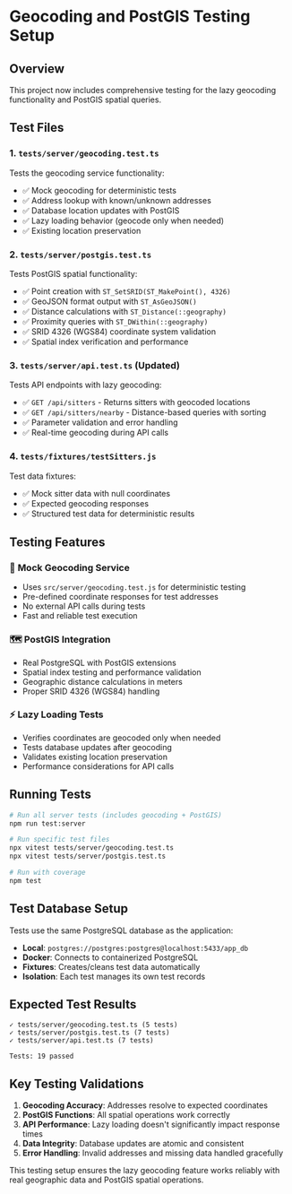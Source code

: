 # Geocoding and PostGIS Testing Setup

## Overview

This project now includes comprehensive testing for the lazy geocoding functionality and PostGIS spatial queries.

## Test Files

### 1. `tests/server/geocoding.test.ts`
Tests the geocoding service functionality:
- ✅ Mock geocoding for deterministic tests
- ✅ Address lookup with known/unknown addresses  
- ✅ Database location updates with PostGIS
- ✅ Lazy loading behavior (geocode only when needed)
- ✅ Existing location preservation

### 2. `tests/server/postgis.test.ts`
Tests PostGIS spatial functionality:
- ✅ Point creation with `ST_SetSRID(ST_MakePoint(), 4326)`
- ✅ GeoJSON format output with `ST_AsGeoJSON()`
- ✅ Distance calculations with `ST_Distance(::geography)`
- ✅ Proximity queries with `ST_DWithin(::geography)`
- ✅ SRID 4326 (WGS84) coordinate system validation
- ✅ Spatial index verification and performance

### 3. `tests/server/api.test.ts` (Updated)
Tests API endpoints with lazy geocoding:
- ✅ `GET /api/sitters` - Returns sitters with geocoded locations
- ✅ `GET /api/sitters/nearby` - Distance-based queries with sorting
- ✅ Parameter validation and error handling
- ✅ Real-time geocoding during API calls

### 4. `tests/fixtures/testSitters.js`
Test data fixtures:
- ✅ Mock sitter data with null coordinates
- ✅ Expected geocoding responses
- ✅ Structured test data for deterministic results

## Testing Features

### 🔧 **Mock Geocoding Service**
- Uses `src/server/geocoding.test.js` for deterministic testing
- Pre-defined coordinate responses for test addresses
- No external API calls during tests
- Fast and reliable test execution

### 🗺️ **PostGIS Integration**
- Real PostgreSQL with PostGIS extensions
- Spatial index testing and performance validation
- Geographic distance calculations in meters
- Proper SRID 4326 (WGS84) handling

### ⚡ **Lazy Loading Tests**
- Verifies coordinates are geocoded only when needed
- Tests database updates after geocoding
- Validates existing location preservation
- Performance considerations for API calls

## Running Tests

```bash
# Run all server tests (includes geocoding + PostGIS)
npm run test:server

# Run specific test files
npx vitest tests/server/geocoding.test.ts
npx vitest tests/server/postgis.test.ts

# Run with coverage
npm test
```

## Test Database Setup

Tests use the same PostgreSQL database as the application:
- **Local**: `postgres://postgres:postgres@localhost:5433/app_db`
- **Docker**: Connects to containerized PostgreSQL
- **Fixtures**: Creates/cleans test data automatically
- **Isolation**: Each test manages its own test records

## Expected Test Results

```
✓ tests/server/geocoding.test.ts (5 tests)
✓ tests/server/postgis.test.ts (7 tests)  
✓ tests/server/api.test.ts (7 tests)

Tests: 19 passed
```

## Key Testing Validations

1. **Geocoding Accuracy**: Addresses resolve to expected coordinates
2. **PostGIS Functions**: All spatial operations work correctly
3. **API Performance**: Lazy loading doesn't significantly impact response times
4. **Data Integrity**: Database updates are atomic and consistent
5. **Error Handling**: Invalid addresses and missing data handled gracefully

This testing setup ensures the lazy geocoding feature works reliably with real geographic data and PostGIS spatial operations.